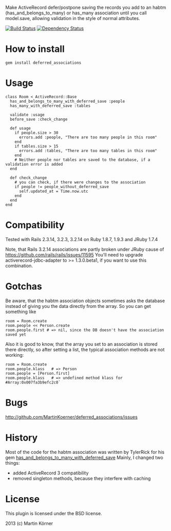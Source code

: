 Make ActiveRecord defer/postpone saving the records you add to an habtm (has_and_belongs_to_many) or has_many association
until you call model.save, allowing validation in the style of normal attributes.

[![Build Status](https://secure.travis-ci.org/MartinKoerner/deferred_associations.png?branch=master)](http://travis-ci.org/MartinKoerner/deferred_associations) [![Dependency Status](https://gemnasium.com/MartinKoerner/deferred_associations.png?travis)](https://gemnasium.com/MartinKoerner/deferred_associations)

How to install
==============

    gem install deferred_associations

Usage
=====

    class Room < ActiveRecord::Base
      has_and_belongs_to_many_with_deferred_save :people
      has_many_with_deferred_save :tables

      validate :usage
      before_save :check_change

      def usage
        if people.size > 30
          errors.add :people, "There are too many people in this room"
        end
        if tables.size > 15
          errors.add :tables, "There are too many tables in this room"
        end
        # Neither people nor tables are saved to the database, if a validation error is added
      end

      def check_change
        # you can check, if there were changes to the association
        if people != people_without_deferred_save
          self.updated_at = Time.now.utc
        end
      end
    end

Compatibility
=============

Tested with Rails 2.3.14, 3.2.3, 3.2.14 on Ruby 1.8.7, 1.9.3 and JRuby 1.7.4

Note, that Rails 3.2.14 associations are partly broken under JRuby cause of https://github.com/rails/rails/issues/11595
You'll need to upgrade activerecord-jdbc-adapter to >= 1.3.0.beta1, if you want to use this combination.

Gotchas
=======

Be aware, that the habtm association objects sometimes asks the database instead of giving you the data directly from the array. So you can get something
like

    room = Room.create
    room.people << Person.create
    room.people.first # => nil, since the DB doesn't have the association saved yet


Also it is good to know, that the array you set to an association is stored there directly, so after setting a list, the typical association
methods are not working:

    room = Room.create
    room.people.klass   # => Person
    room.people = [Person.first]
    room.people.klass   # => undefined method klass for #Array:0x007fa3b9efc2c0`

Bugs
====

http://github.com/MartinKoerner/deferred_associations/issues

History
======

Most of the code for the habtm association was written by TylerRick for his gem [has_and_belongs_to_many_with_deferred_save](https://github.com/TylerRick/has_and_belongs_to_many_with_deferred_save)
Mainly, I changed two things:

* added ActiveRecord 3 compatibility
* removed singleton methods, because they interfere with caching

License
=======

This plugin is licensed under the BSD license.

2013 (c) Martin Körner